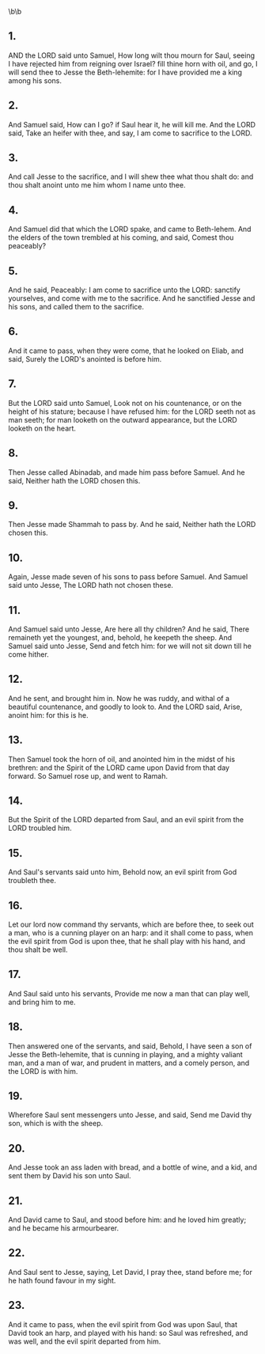 \b\b
## 1.
AND the LORD said unto Samuel, How long wilt thou mourn for Saul, seeing I have rejected him from reigning over Israel?  fill thine horn with oil, and go, I will send thee to Jesse the Beth-lehemite: for I have provided me a king among his sons.
## 2.
And Samuel said, How can I go?  if Saul hear it, he will kill me.  And the LORD said, Take an heifer with thee, and say, I am come to sacrifice to the LORD.
## 3.
And call Jesse to the sacrifice, and I will shew thee what thou shalt do: and thou shalt anoint unto me him whom I name unto thee.
## 4.
And Samuel did that which the LORD spake, and came to Beth-lehem.  And the elders of the town trembled at his coming, and said, Comest thou peaceably?
## 5.
And he said, Peaceably: I am come to sacrifice unto the LORD: sanctify yourselves, and come with me to the sacrifice.  And he sanctified Jesse and his sons, and called them to the sacrifice.
## 6.
And it came to pass, when they were come, that he looked on Eliab, and said, Surely the LORD's anointed is before him.
## 7.
But the LORD said unto Samuel, Look not on his countenance, or on the height of his stature; because I have refused him: for the LORD seeth not as man seeth; for man looketh on the outward appearance, but the LORD looketh on the heart.
## 8.
Then Jesse called Abinadab, and made him pass before Samuel.  And he said, Neither hath the LORD chosen this.
## 9.
Then Jesse made Shammah to pass by.  And he said, Neither hath the LORD chosen this.
## 10.
Again, Jesse made seven of his sons to pass before Samuel.  And Samuel said unto Jesse, The LORD hath not chosen these.
## 11.
And Samuel said unto Jesse, Are here all thy children?  And he said, There remaineth yet the youngest, and, behold, he keepeth the sheep.  And Samuel said unto Jesse, Send and fetch him: for we will not sit down till he come hither.
## 12.
And he sent, and brought him in.  Now he was ruddy, and withal of a beautiful countenance, and goodly to look to.  And the LORD said, Arise, anoint him: for this is he.
## 13.
Then Samuel took the horn of oil, and anointed him in the midst of his brethren: and the Spirit of the LORD came upon David from that day forward.  So Samuel rose up, and went to Ramah.
## 14.
But the Spirit of the LORD departed from Saul, and an evil spirit from the LORD troubled him.
## 15.
And Saul's servants said unto him, Behold now, an evil spirit from God troubleth thee.
## 16.
Let our lord now command thy servants, which are before thee, to seek out a man, who is a cunning player on an harp: and it shall come to pass, when the evil spirit from God is upon thee, that he shall play with his hand, and thou shalt be well.
## 17.
And Saul said unto his servants, Provide me now a man that can play well, and bring him to me.
## 18.
Then answered one of the servants, and said, Behold, I have seen a son of Jesse the Beth-lehemite, that is cunning in playing, and a mighty valiant man, and a man of war, and prudent in matters, and a comely person, and the LORD is with him.
## 19.
Wherefore Saul sent messengers unto Jesse, and said, Send me David thy son, which is with the sheep.
## 20.
And Jesse took an ass laden with bread, and a bottle of wine, and a kid, and sent them by David his son unto Saul.
## 21.
And David came to Saul, and stood before him: and he loved him greatly; and he became his armourbearer.
## 22.
And Saul sent to Jesse, saying, Let David, I pray thee, stand before me; for he hath found favour in my sight.
## 23.
And it came to pass, when the evil spirit from God was upon Saul, that David took an harp, and played with his hand: so Saul was refreshed, and was well, and the evil spirit departed from him.
